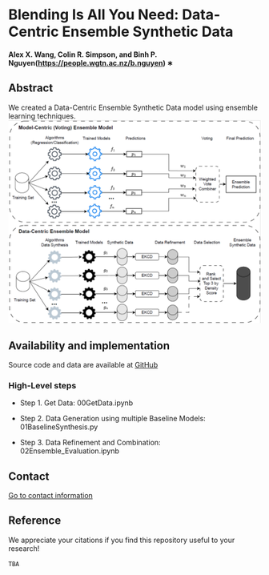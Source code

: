 # Blending Is All You Need: Data-Centric Ensemble Synthetic Data
#### Alex X. Wang, Colin R. Simpson, and Binh P. Nguyen(https://people.wgtn.ac.nz/b.nguyen) ∗

## Abstract
We created a Data-Centric Ensemble Synthetic Data model using ensemble learning techniques. 
![alt text](DCEM.png)

## Availability and implementation
Source code and data are available at [GitHub](https://github.com/coksvictoria/EnsembleSynthesis)

### High-Level steps
+ Step 1. Get Data:
00GetData.ipynb
  
+ Step 2. Data Generation using multiple Baseline Models:
01BaselineSynthesis.py

+ Step 3. Data Refinement and Combination:
02Ensemble_Evaluation.ipynb

## Contact 
[Go to contact information](https://homepages.ecs.vuw.ac.nz/~nguyenb5/contact.html)

## Reference
We appreciate your citations if you find this repository useful to your research!
```
TBA
```

